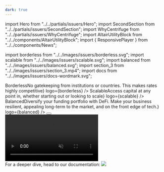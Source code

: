 ```yaml
---
dark: true
---
```


<!-- imports -->
import Hero from "../../partials/issuers/Hero";
import SecondSection from "../../partials/issuers/SecondSection";
import WhyCentrifuge from "../../partials/issuers/WhyCentrifuge";
import AltairUtilityBlock from "../../components/AltairUtilityBlock";
import { ResponsivePlayer } from "../../components/News";

import borderless from "../../images/issuers/borderless.svg";
import scalable from "../../images/issuers/scalable.svg";
import balanced from "../../images/issuers/balanced.svg";
import section_3 from "../../images/issuers/section_3.mp4";
import docs from "../../images/issuers/docs-wordmark.svg";

<Hero />

<SecondSection />

<Section gap="large">

<Row>

<Col span={4} align="center">
<AltairUtilityBlock text={<Box align="center" gap="small" justify="start" flex="grow"><Text size="large" weight="bold">Borderless</Text><Box justify="center" flex="grow"><Text textAlign="center" color="dark-3" weight={500}>No gatekeeping from institutions or countries. This makes rates highly competitive</Text></Box></Box>} logo={borderless} />
</Col>
<Col span={4} align="center">
<AltairUtilityBlock text={<Box align="center" gap="small" justify="start" flex="grow"><Text size="large" weight="bold">Scalable</Text><Box justify="center" flex="grow"><Text textAlign="center" color="dark-3" weight={500}>Access capital at any point in, whether starting out or looking to scale</Text></Box></Box>} logo={scalable} />
</Col>
<Col span={4} align="center">
<AltairUtilityBlock text={<Box align="center" gap="small" justify="start" flex="grow"><Text size="large" weight="bold">Balanced</Text><Box justify="center" flex="grow"><Text textAlign="center" color="dark-3" weight={500}>Diversify your funding portfolio with DeFi. Make your business resilient, appealing long-term to the market, and on the front edge of tech.</Text></Box></Box>} logo={balanced} />
</Col>

</Row>
<Row>

<Col span={12}>
<Button primary brand label="Access Capital" href="/issuers/form" />
</Col>

</Row>

</Section>

<Box background="black">
<video autoPlay loop muted>
<source src={section_3} type="video/mp4" />
</video>
</Box>

<Section gap="large">

<Row>
<Col span={2} />
<Col span={8}><ResponsivePlayer videoId="23nQWgO4AfA" /></Col>
</Row>

<Box align="center" gap="small">
<Text color="dark-3" weight={500} textAlign="center">For a deeper dive, head to our documentation:</Text>
<a href="https://docs.centrifuge.io" target="_blank"><Image src={docs} /></a>
</Box>

</Section>

<WhyCentrifuge />